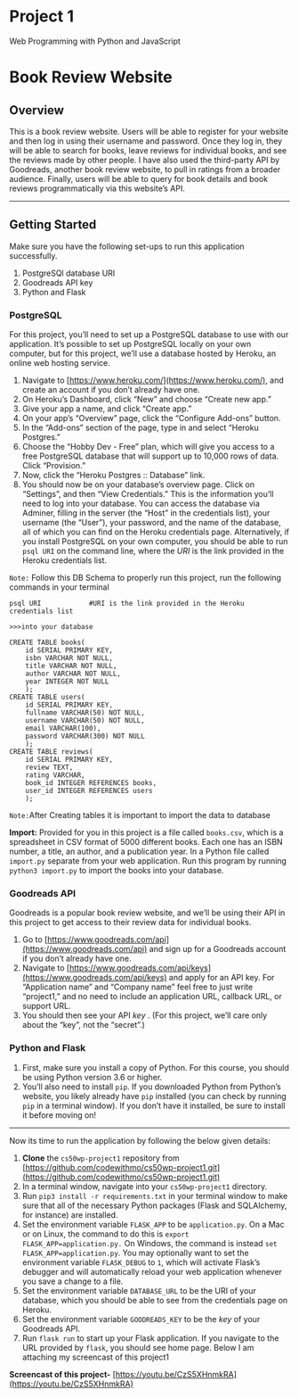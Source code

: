# Project 1

Web Programming with Python and JavaScript

# Book Review Website
## Overview
This is a book review website. Users will be able to register for your website and then log in using their username and password. Once they log in, they will be able to search for books, leave reviews for individual books, and see the reviews made by other people. I have also used the third-party API by Goodreads, another book review website, to pull in ratings from a broader audience. Finally, users will be able to query for book details and book reviews programmatically via this website’s API.


---

## Getting Started
Make sure you have the following set-ups to run this application successfully.
1. PostgreSQl database URI
2. Goodreads API key
3. Python and Flask

### **PostgreSQL**
For this project, you’ll need to set up a PostgreSQL database to use with our application. It’s possible to set up PostgreSQL locally on your own computer, but for this project, we’ll use a database hosted by Heroku, an online web hosting service.

1. Navigate to [https://www.heroku.com/](https://www.heroku.com/), and create an account if you don’t already have one.
2. On Heroku’s Dashboard, click “New” and choose “Create new app.”
3. Give your app a name, and click “Create app.”
4. On your app’s “Overview” page, click the “Configure Add-ons” button.
5. In the “Add-ons” section of the page, type in and select “Heroku Postgres.”
6. Choose the “Hobby Dev - Free” plan, which will give you access to a free PostgreSQL database that will support up to 10,000 rows of data. Click “Provision.”
7. Now, click the “Heroku Postgres :: Database” link.
8. You should now be on your database’s overview page. Click on “Settings”, and then “View Credentials.” This is the information you’ll need to log into your database. You can access the database via Adminer, filling in the server (the “Host” in the credentials list), your username (the “User”), your password, and the name of the database, all of which you can find on the Heroku credentials page.
Alternatively, if you install PostgreSQL on your own computer, you should be able to run `psql URI` on the command line, where the _URI_ is the link provided in the Heroku credentials list.

`Note:` Follow this DB Schema to properly run this project, run the following commands in your terminal
```
psql URI            #URI is the link provided in the Heroku credentials list

>>>into your database

CREATE TABLE books(
    id SERIAL PRIMARY KEY, 
    isbn VARCHAR NOT NULL, 
    title VARCHAR NOT NULL, 
    author VARCHAR NOT NULL, 
    year INTEGER NOT NULL
    );
CREATE TABLE users(
    id SERIAL PRIMARY KEY, 
    fullname VARCHAR(50) NOT NULL, 
    username VARCHAR(50) NOT NULL, 
    email VARCHAR(100), 
    password VARCHAR(300) NOT NULL
    );
CREATE TABLE reviews(
    id SERIAL PRIMARY KEY, 
    review TEXT, 
    rating VARCHAR, 
    book_id INTEGER REFERENCES books, 
    user_id INTEGER REFERENCES users
    );

```
`Note:`After Creating tables it is important to import the data to database

**Import:** Provided for you in this project is a file called `books.csv`, which is a spreadsheet in CSV format of 5000 different books. Each one has an ISBN number, a title, an author, and a publication year. In a Python file called `import.py` separate from your web application. Run this program by running `python3 import.py` to import the books into your database.
 

### **Goodreads API**
Goodreads is a popular book review website, and we’ll be using their API in this project to get access to their review data for individual books.

1. Go to [https://www.goodreads.com/api](https://www.goodreads.com/api) and sign up for a Goodreads account if you don’t already have one.
2. Navigate to [https://www.goodreads.com/api/keys](https://www.goodreads.com/api/keys) and apply for an API key. For “Application name” and “Company name” feel free to just write “project1,” and no need to include an application URL, callback URL, or support URL.
3. You should then see your API _key_ . (For this project, we’ll care only about the “key”, not the “secret”.)

### **Python and Flask**
1. First, make sure you install a copy of Python. For this course, you should be using Python version 3.6 or higher.
2. You’ll also need to install `pip`. If you downloaded Python from Python’s website, you likely already have `pip` installed (you can check by running `pip` in a terminal window). If you don’t have it installed, be sure to install it before moving on!

***

Now its time to run the application by following the below given details:
1. **Clone** the `cs50wp-project1` repository from [https://github.com/codewithmo/cs50wp-project1.git](https://github.com/codewithmo/cs50wp-project1.git)
2. In a terminal window, navigate into your `cs50wp-project1` directory.
3. Run `pip3 install -r requirements.txt` in your terminal window to make sure that all of the necessary Python packages (Flask and SQLAlchemy, for instance) are installed.
4. Set the environment variable `FLASK_APP` to be `application.py`. On a Mac or on Linux, the command to do this is `export FLASK_APP=application.py.` On Windows, the command is instead `set FLASK_APP=application.py`. You may optionally want to set the environment variable `FLASK_DEBUG` to `1`, which will activate Flask’s debugger and will automatically reload your web application whenever you save a change to a file.
5. Set the environment variable `DATABASE_URL` to be the URI of your database, which you should be able to see from the credentials page on Heroku.
6. Set the environment variable `GOODREADS_KEY` to be the _key_ of your Goodreads API.
7. Run `flask run` to start up your Flask application.
If you navigate to the URL provided by `flask`, you should see home page. Below I am attaching my screencast of this project1

**Screencast of this project-** [https://youtu.be/CzS5XHnmkRA](https://youtu.be/CzS5XHnmkRA)




